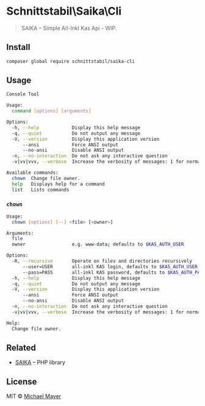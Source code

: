 # Schnittstabil\Saika\Cli

> SAIKA – Simple All-Inkl Kas Api - WIP.


## Install

```bash
composer global require schnittstabil/saika-cli
```


## Usage

```bash
Console Tool

Usage:
  command [options] [arguments]

Options:
  -h, --help            Display this help message
  -q, --quiet           Do not output any message
  -V, --version         Display this application version
      --ansi            Force ANSI output
      --no-ansi         Disable ANSI output
  -n, --no-interaction  Do not ask any interactive question
  -v|vv|vvv, --verbose  Increase the verbosity of messages: 1 for normal output, 2 for more verbose output and 3 for debug

Available commands:
  chown  Change file owner.
  help   Displays help for a command
  list   Lists commands
```


### `chown`

```bash
Usage:
  chown [options] [--] <file> [<owner>]

Arguments:
  file
  owner                 e.g. www-data; defaults to $KAS_AUTH_USER

Options:
  -R, --recursive       Operate on files and directories recursively
      --user=USER       all-inkl KAS login, defaults to $KAS_AUTH_USER environment variable
      --pass=PASS       all-inkl KAS password, defaults to $KAS_AUTH_PASS environment variable
  -h, --help            Display this help message
  -q, --quiet           Do not output any message
  -V, --version         Display this application version
      --ansi            Force ANSI output
      --no-ansi         Disable ANSI output
  -n, --no-interaction  Do not ask any interactive question
  -v|vv|vvv, --verbose  Increase the verbosity of messages: 1 for normal output, 2 for more verbose output and 3 for debug

Help:
  Change file owner.
```


## Related

* [SAIKA](https://github.com/schnittstabil/saika) – PHP library


## License

MIT © [Michael Mayer](http://schnittstabil.de)

